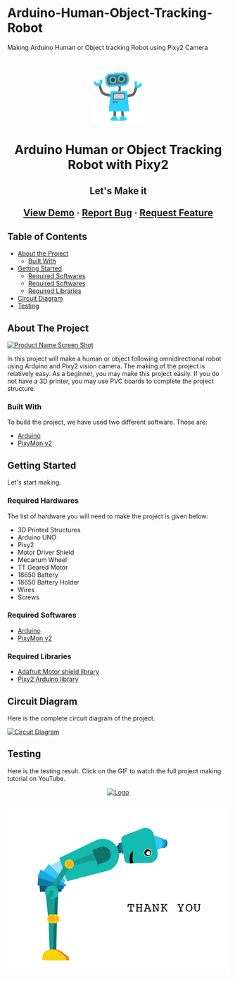 # Arduino-Human-Object-Tracking-Robot
Making Arduino Human or Object tracking Robot using Pixy2 Camera
<!-- PROJECT LOGO -->
<br />
<p align="center">
  <a href="https://youtu.be/D4u3jjKXx3o">
    <img src="Images/logo.png" alt="Logo" width="120" height="120">
  </a>

  <h1 align="center">Arduino Human or Object Tracking Robot with Pixy2</h3>

  <h2 align="center">
    Let's Make it
    <br />
    <br />
    <a href="https://youtu.be/D4u3jjKXx3o">View Demo</a>
    ·
    <a href="https://github.com/julhashossain/Arduino-Human-Object-Tracking-Robot/issues">Report Bug</a>
    ·
    <a href="https://github.com/julhashossain/Arduino-Human-Object-Tracking-Robot/issues">Request Feature</a>
  </p>
</p>



<!-- TABLE OF CONTENTS -->
## Table of Contents

* [About the Project](#about-the-project)
  * [Built With](#built-with)
* [Getting Started](#getting-started)
  * [Required Softwares](#required-hardwares)
  * [Required Softwares](#required-softwares)
  * [Required Libraries](#required-libraries)
* [Circuit Diagram](#circuit-diagram)
* [Testing](#testing)




<!-- ABOUT THE PROJECT -->
## About The Project

[![Product Name Screen Shot][product-screenshot]](Images/Robot.jpg)

In this project will make a human or object following omnidirectional robot using Arduino and Pixy2 vision camera. The making of the project is relatively easy. As a beginner, you may make this project easily. If you do not have a 3D printer, you may use PVC boards to complete the project structure.  

### Built With
To build the project, we have used two different software. Those are: 
* [Arduino](https://www.arduino.cc/en/software)
* [PixyMon v2](https://pixycam.com/downloads-pixy2/)



<!-- GETTING STARTED -->
## Getting Started

Let's start making.

### Required Hardwares

The list of hardware you will need to make the project is given below:  
* 3D Printed Structures
* Arduino UNO
* Pixy2
* Motor Driver Shield 
* Mecanum Wheel 
* TT Geared Motor
* 18650 Battery
* 18650 Battery Holder
* Wires
* Screws

### Required Softwares
* [Arduino](https://www.arduino.cc/en/software)
* [PixyMon v2](https://pixycam.com/downloads-pixy2/)
### Required Libraries
* [Adafruit Motor shield library](https://github.com/adafruit/Adafruit-Motor-Shield-library)
* [Pixy2 Arduino library](https://docs.pixycam.com/wiki/doku.php?id=wiki:v2:hooking_up_pixy_to_a_microcontroller_-28like_an_arduino-29)



<!-- USAGE EXAMPLES -->
## Circuit Diagram

Here is the complete circuit diagram of the project. 

[![Circuit Diagram][circuit-diagram]](Circuit/Circuit.jpg)



<!-- ROADMAP -->
## Testing
Here is the testing result. Click on the GIF to watch the full project making tutorial on YouTube.

<p align="center">
  <a href="https://youtu.be/D4u3jjKXx3o">
    <img src="Images/Test.gif" alt="Logo">
  </a>
    <br />


<!-- CONTRIBUTING -->
## 
[![Thanks][thanks]](Images/Thanks.png)




<!-- MARKDOWN LINKS & IMAGES -->
<!-- https://www.markdownguide.org/basic-syntax/#reference-style-links -->
[contributors-shield]: https://img.shields.io/github/contributors/othneildrew/Best-README-Template.svg?style=flat-square
[contributors-url]: https://github.com/othneildrew/Best-README-Template/graphs/contributors
[forks-shield]: https://img.shields.io/github/forks/othneildrew/Best-README-Template.svg?style=flat-square
[forks-url]: https://github.com/othneildrew/Best-README-Template/network/members
[stars-shield]: https://img.shields.io/github/stars/othneildrew/Best-README-Template.svg?style=flat-square
[stars-url]: https://github.com/othneildrew/Best-README-Template/stargazers
[issues-shield]: https://img.shields.io/github/issues/othneildrew/Best-README-Template.svg?style=flat-square
[issues-url]: https://github.com/othneildrew/Best-README-Template/issues
[license-shield]: https://img.shields.io/github/license/othneildrew/Best-README-Template.svg?style=flat-square
[license-url]: https://github.com/othneildrew/Best-README-Template/blob/master/LICENSE.txt
[linkedin-shield]: https://img.shields.io/badge/-LinkedIn-black.svg?style=flat-square&logo=linkedin&colorB=555
[linkedin-url]: https://linkedin.com/in/othneildrew
[product-screenshot]: Images/Robot.jpg
[circuit-diagram]: Circuit/Circuit.jpg
[thanks]: Images/Thanks.png
[test]: Images/Test.gif
